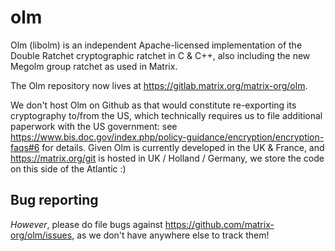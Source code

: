 # olm

Olm (libolm) is an independent Apache-licensed implementation of the Double Ratchet cryptographic ratchet in C & C++, also including the new Megolm group ratchet as used in Matrix.

The Olm repository now lives at https://gitlab.matrix.org/matrix-org/olm.

We don't host Olm on Github as that would constitute re-exporting its cryptography to/from the US, which technically requires us to file additional paperwork with the US government: see https://www.bis.doc.gov/index.php/policy-guidance/encryption/encryption-faqs#6 for details.  Given Olm is currently developed in the UK & France, and https://matrix.org/git is hosted in UK / Holland / Germany, we store the code on this side of the Atlantic :)

## Bug reporting

*However*, please do file bugs against https://github.com/matrix-org/olm/issues, as we don't have anywhere else to track them!
